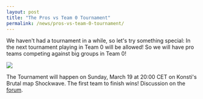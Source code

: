 ```yaml
---
layout: post
title: "The Pros vs Team 0 Tournament"
permalink: /news/pros-vs-team-0-tournament/
---
```


We haven't had a tournament in a while, so let's try something special: In the next tournament playing in Team 0 will be allowed! So we will have pro teams competing against big groups in Team 0!

[<img class="demo" src="/Shockwave.png" />](//forum.ddnet.tw/viewtopic.php?f=33&t=4954)

The Tournament will happen on Sunday, March 19 at 20:00 CET on Konsti's Brutal map Shockwave. The first team to finish wins! Discussion on the [forum](//forum.ddnet.tw/viewtopic.php?f=33&t=4954).

